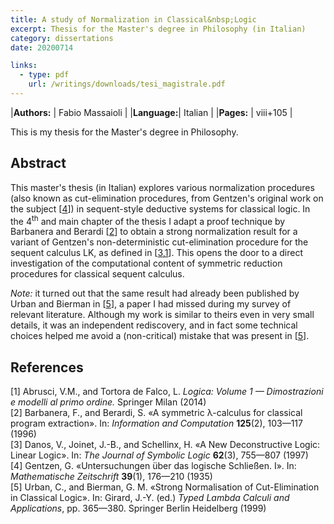 ```yaml
---
title: A study of Normalization in Classical&nbsp;Logic
excerpt: Thesis for the Master's degree in Philosophy (in Italian)
category: dissertations
date: 20200714

links:
  - type: pdf
    url: /writings/downloads/tesi_magistrale.pdf
---
```


|**Authors:** | Fabio Massaioli |
|**Language:**| Italian         |
|**Pages:**   | viii+105        |

This is my thesis for the Master's degree in Philosophy.

## Abstract

This master's thesis (in Italian) explores various normalization procedures
(also known as cut-elimination procedures, from Gentzen's original work on the
subject&nbsp;\[[4](#Gen35)\]) in sequent-style deductive systems for classical logic.
In the&nbsp;4<sup>th</sup> and main chapter of the thesis I adapt a proof
technique by Barbanera and Berardi&nbsp;\[[2](#BB96)\] to obtain a strong
normalization result for a variant of Gentzen's non-deterministic cut-elimination
procedure for the sequent calculus LK, as defined in&nbsp;\[[3](#DJS97),[1](#AT14)\].
This opens the door to a direct investigation of the computational content of
symmetric reduction procedures for classical sequent calculus.

_Note:_ it turned out that the same result had already been published by Urban
and Bierman in&nbsp;\[[5](#UB01)\], a paper I had missed during my survey of
relevant literature. Although my work is similar to theirs even in very small
details, it was an independent rediscovery, and in fact some technical choices
helped me avoid a (non-critical) mistake that was present in&nbsp;\[[5](#UB)\].

## References

<a id="AT14">[1]</a> Abrusci, V.M., and Tortora de Falco, L. _Logica: Volume&nbsp;1
— Dimostrazioni e modelli al primo ordine._ Springer Milan (2014)<br>
<a id="BB96">[2]</a> Barbanera, F., and Berardi, S. «A symmetric λ-calculus for
classical program extraction». In: _Information and Computation_ **125**(2),
103—117 (1996)<br>
<a id="DJS97">[3]</a> Danos, V., Joinet, J.-B., and Schellinx, H. «A New
Deconstructive Logic: Linear Logic». In: _The Journal of Symbolic Logic_
**62**(3), 755—807 (1997)<br>
<a id="Gen35">[4]</a> Gentzen, G. «Untersuchungen über das logische Schließen. I».
In: _Mathematische Zeitschrift_ **39**(1), 176—210 (1935)<br>
<a id="UB01">[5]</a> Urban, C., and Bierman, G. M. «Strong Normalisation of
Cut-Elimination in Classical Logic». In: Girard, J.-Y. (ed.) _Typed Lambda
Calculi and Applications_, pp. 365—380. Springer Berlin Heidelberg (1999)
